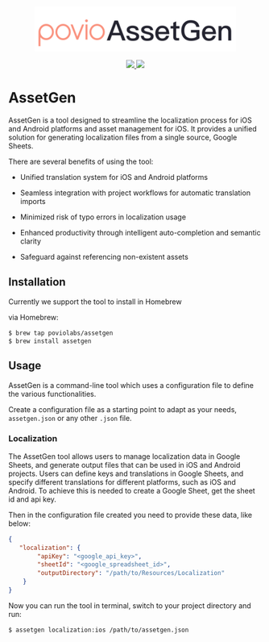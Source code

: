 <p align="center">
      <img src="Resources/Images/PovioAssetGen.png" width="400" max-width="90%" alt="PovioAssetGen" />
</p>
<p align="center">
    <a href="https://www.swift.org" alt="Swift">
        <img src="https://img.shields.io/badge/Swift-5.7-orange.svg" />
    </a>
    <a href="./LICENSE" alt="License">
        <img src="https://img.shields.io/badge/Licence-MIT-green.svg" />
    </a>
</p>

# AssetGen

AssetGen is a tool designed to streamline the localization process for iOS and Android platforms and asset management for iOS.
It provides a unified solution for generating localization files from a single source, Google Sheets.

There are several benefits of using the tool:

- Unified translation system for iOS and Android platforms

- Seamless integration with project workflows for automatic translation imports

- Minimized risk of typo errors in localization usage

- Enhanced productivity through intelligent auto-completion and semantic clarity

- Safeguard against referencing non-existent assets

## Installation

Currently we support the tool to install in Homebrew

via Homebrew:

```shell
$ brew tap poviolabs/assetgen
$ brew install assetgen
```

## Usage

AssetGen is a command-line tool which uses a configuration file to define the various functionalities.

Create a configuration file as a starting point to adapt as your needs, `assetgen.json` or any other `.json` file.

### Localization

The AssetGen tool allows users to manage localization data in Google Sheets, and generate output files that can be used in iOS and Android projects. Users can define keys and translations in Google Sheets, and specify different translations for different platforms, such as iOS and Android. To achieve this is needed to create a Google Sheet, get the sheet id and api key.

Then in the configuration file created you need to provide these data, like below:

```json
{
   "localization": {
        "apiKey": "<google_api_key>",
        "sheetId": "<google_spreadsheet_id>",
        "outputDirectory": "/path/to/Resources/Localization"
    }
}
```

Now you can run the tool in terminal, switch to your project directory and run:

```shell
$ assetgen localization:ios /path/to/assetgen.json
```
